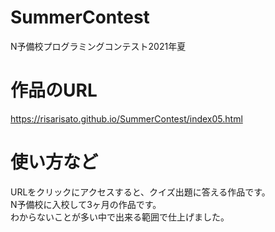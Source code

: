 # SummerContest
N予備校プログラミングコンテスト2021年夏
# 作品のURL
https://risarisato.github.io/SummerContest/index05.html
# 使い方など
URLをクリックにアクセスすると、クイズ出題に答える作品です。
<br>N予備校に入校して3ヶ月の作品です。
<br>わからないことが多い中で出来る範囲で仕上げました。
